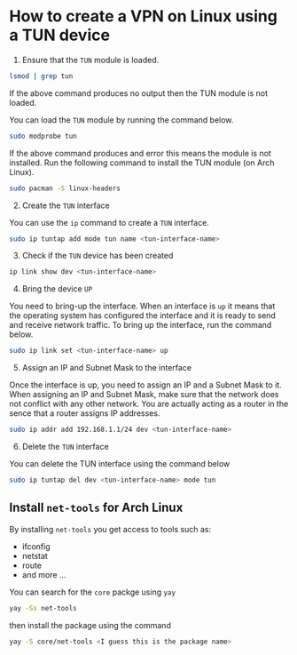 # How to create a VPN on Linux using a TUN device

1. Ensure that the `TUN` module is loaded.

```bash
lsmod | grep tun
```

If the above command produces no output then the TUN module is not loaded.

You can load the `TUN` module by running the command below.

```bash
sudo modprobe tun
```

If the above command produces and error this means the module is not installed.
Run the following command to install the TUN module (on Arch Linux).

```bash
sudo pacman -S linux-headers
```

2. Create the `TUN` interface 

You can use the `ip` command to create a `TUN` interface.

```bash
sudo ip tuntap add mode tun name <tun-interface-name>
```

3. Check if the `TUN` device has been created

```bash
ip link show dev <tun-interface-name>
```

4. Bring the device `UP`

You need to bring-up the interface.
When an interface is `up` it means that the operating system has configured the interface and it is ready to send and receive network traffic.
To bring up the interface, run the command below.

```bash
sudo ip link set <tun-interface-name> up
```

5. Assign an IP and Subnet Mask to the interface

Once the interface is up, you need to assign an IP and a Subnet Mask to it.
When assigning an IP and Subnet Mask, make sure that the network does not conflict with any other network.
You are actually acting as a router in the sence that a router assigns IP addresses.

```bash
sudo ip addr add 192.168.1.1/24 dev <tun-interface-name>
```

6. Delete the `TUN` interface

You can delete the TUN interface using the command below

```bash
sudo ip tuntap del dev <tun-interface-name> mode tun
```

## Install `net-tools` for Arch Linux

By installing `net-tools` you get access to tools such as:
  - ifconfig
  - netstat
  - route
  - and more ...

  You can search for the `core` packge using `yay`

  ```bash
  yay -Ss net-tools
  ```

  then install the package using the command

  ```bash
  yay -S core/net-tools <I guess this is the package name>
  ```
